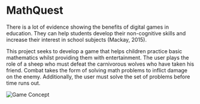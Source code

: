 # MathQuest #
There is a lot of evidence showing the benefits of digital games in education. They can help students develop their non-cognitive skills and increase their interest in school subjects (Mackay, 2015).

This project seeks to develop a game that helps children practice basic mathematics whilst providing them with entertainment. The user plays the role of a sheep who must defeat the carnivorous wolves who have taken his friend. Combat takes the form of solving math problems to inflict damage on the enemy. Additionally, the user must solve the set of problems before time runs out.

![Game Concept](http://i.imgur.com/1hyV7ad.jpg)
